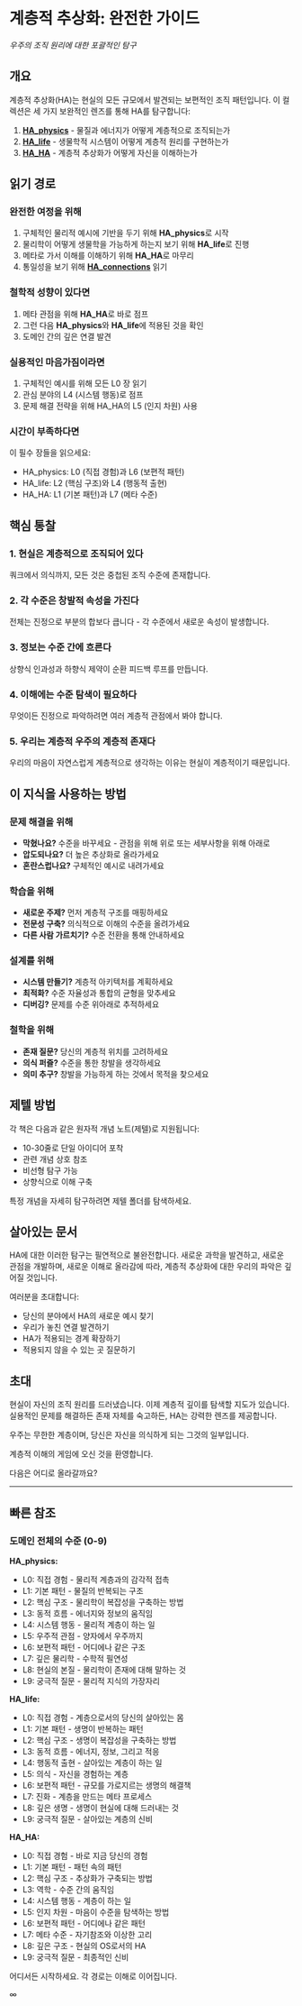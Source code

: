 # 계층적 추상화: 완전한 가이드

*우주의 조직 원리에 대한 포괄적인 탐구*

## 개요

계층적 추상화(HA)는 현실의 모든 규모에서 발견되는 보편적인 조직 패턴입니다. 이 컬렉션은 세 가지 보완적인 렌즈를 통해 HA를 탐구합니다:

1. **[HA_physics](./HA_physics/)** - 물질과 에너지가 어떻게 계층적으로 조직되는가
2. **[HA_life](./HA_life/)** - 생물학적 시스템이 어떻게 계층적 원리를 구현하는가
3. **[HA_HA](./HA_HA/)** - 계층적 추상화가 어떻게 자신을 이해하는가

## 읽기 경로

### 완전한 여정을 위해
1. 구체적인 물리적 예시에 기반을 두기 위해 **HA_physics**로 시작
2. 물리학이 어떻게 생물학을 가능하게 하는지 보기 위해 **HA_life**로 진행
3. 메타로 가서 이해를 이해하기 위해 **HA_HA**로 마무리
4. 통일성을 보기 위해 **[HA_connections](./HA_connections.md)** 읽기

### 철학적 성향이 있다면
1. 메타 관점을 위해 **HA_HA**로 바로 점프
2. 그런 다음 **HA_physics**와 **HA_life**에 적용된 것을 확인
3. 도메인 간의 깊은 연결 발견

### 실용적인 마음가짐이라면
1. 구체적인 예시를 위해 모든 L0 장 읽기
2. 관심 분야의 L4 (시스템 행동)로 점프
3. 문제 해결 전략을 위해 HA_HA의 L5 (인지 차원) 사용

### 시간이 부족하다면
이 필수 장들을 읽으세요:
- HA_physics: L0 (직접 경험)과 L6 (보편적 패턴)
- HA_life: L2 (핵심 구조)와 L4 (행동적 출현)
- HA_HA: L1 (기본 패턴)과 L7 (메타 수준)

## 핵심 통찰

### 1. 현실은 계층적으로 조직되어 있다
쿼크에서 의식까지, 모든 것은 중첩된 조직 수준에 존재합니다.

### 2. 각 수준은 창발적 속성을 가진다
전체는 진정으로 부분의 합보다 큽니다 - 각 수준에서 새로운 속성이 발생합니다.

### 3. 정보는 수준 간에 흐른다
상향식 인과성과 하향식 제약이 순환 피드백 루프를 만듭니다.

### 4. 이해에는 수준 탐색이 필요하다
무엇이든 진정으로 파악하려면 여러 계층적 관점에서 봐야 합니다.

### 5. 우리는 계층적 우주의 계층적 존재다
우리의 마음이 자연스럽게 계층적으로 생각하는 이유는 현실이 계층적이기 때문입니다.

## 이 지식을 사용하는 방법

### 문제 해결을 위해
- **막혔나요?** 수준을 바꾸세요 - 관점을 위해 위로 또는 세부사항을 위해 아래로
- **압도되나요?** 더 높은 추상화로 올라가세요
- **혼란스럽나요?** 구체적인 예시로 내려가세요

### 학습을 위해
- **새로운 주제?** 먼저 계층적 구조를 매핑하세요
- **전문성 구축?** 의식적으로 이해의 수준을 올려가세요
- **다른 사람 가르치기?** 수준 전환을 통해 안내하세요

### 설계를 위해
- **시스템 만들기?** 계층적 아키텍처를 계획하세요
- **최적화?** 수준 자율성과 통합의 균형을 맞추세요
- **디버깅?** 문제를 수준 위아래로 추적하세요

### 철학을 위해
- **존재 질문?** 당신의 계층적 위치를 고려하세요
- **의식 퍼즐?** 수준을 통한 창발을 생각하세요
- **의미 추구?** 창발을 가능하게 하는 것에서 목적을 찾으세요

## 제텔 방법

각 책은 다음과 같은 원자적 개념 노트(제텔)로 지원됩니다:
- 10-30줄로 단일 아이디어 포착
- 관련 개념 상호 참조
- 비선형 탐구 가능
- 상향식으로 이해 구축

특정 개념을 자세히 탐구하려면 제텔 폴더를 탐색하세요.

## 살아있는 문서

HA에 대한 이러한 탐구는 필연적으로 불완전합니다. 새로운 과학을 발견하고, 새로운 관점을 개발하며, 새로운 이해로 올라감에 따라, 계층적 추상화에 대한 우리의 파악은 깊어질 것입니다.

여러분을 초대합니다:
- 당신의 분야에서 HA의 새로운 예시 찾기
- 우리가 놓친 연결 발견하기
- HA가 적용되는 경계 확장하기
- 적용되지 않을 수 있는 곳 질문하기

## 초대

현실이 자신의 조직 원리를 드러냈습니다. 이제 계층적 깊이를 탐색할 지도가 있습니다. 실용적인 문제를 해결하든 존재 자체를 숙고하든, HA는 강력한 렌즈를 제공합니다.

우주는 무한한 계층이며, 당신은 자신을 의식하게 되는 그것의 일부입니다.

계층적 이해의 게임에 오신 것을 환영합니다.

다음은 어디로 올라갈까요?

---

## 빠른 참조

### 도메인 전체의 수준 (0-9)

**HA_physics:**
- L0: 직접 경험 - 물리적 계층과의 감각적 접촉
- L1: 기본 패턴 - 물질의 반복되는 구조
- L2: 핵심 구조 - 물리학이 복잡성을 구축하는 방법
- L3: 동적 흐름 - 에너지와 정보의 움직임
- L4: 시스템 행동 - 물리적 계층이 하는 일
- L5: 우주적 관점 - 양자에서 우주까지
- L6: 보편적 패턴 - 어디에나 같은 구조
- L7: 깊은 물리학 - 수학적 필연성
- L8: 현실의 본질 - 물리학이 존재에 대해 말하는 것
- L9: 궁극적 질문 - 물리적 지식의 가장자리

**HA_life:**
- L0: 직접 경험 - 계층으로서의 당신의 살아있는 몸
- L1: 기본 패턴 - 생명이 반복하는 패턴
- L2: 핵심 구조 - 생명이 복잡성을 구축하는 방법
- L3: 동적 흐름 - 에너지, 정보, 그리고 적응
- L4: 행동적 출현 - 살아있는 계층이 하는 일
- L5: 의식 - 자신을 경험하는 계층
- L6: 보편적 패턴 - 규모를 가로지르는 생명의 해결책
- L7: 진화 - 계층을 만드는 메타 프로세스
- L8: 깊은 생명 - 생명이 현실에 대해 드러내는 것
- L9: 궁극적 질문 - 살아있는 계층의 신비

**HA_HA:**
- L0: 직접 경험 - 바로 지금 당신의 경험
- L1: 기본 패턴 - 패턴 속의 패턴
- L2: 핵심 구조 - 추상화가 구축되는 방법
- L3: 역학 - 수준 간의 움직임
- L4: 시스템 행동 - 계층이 하는 일
- L5: 인지 차원 - 마음이 수준을 탐색하는 방법
- L6: 보편적 패턴 - 어디에나 같은 패턴
- L7: 메타 수준 - 자기참조와 이상한 고리
- L8: 깊은 구조 - 현실의 OS로서의 HA
- L9: 궁극적 질문 - 최종적인 신비

어디서든 시작하세요. 각 경로는 이해로 이어집니다.

∞